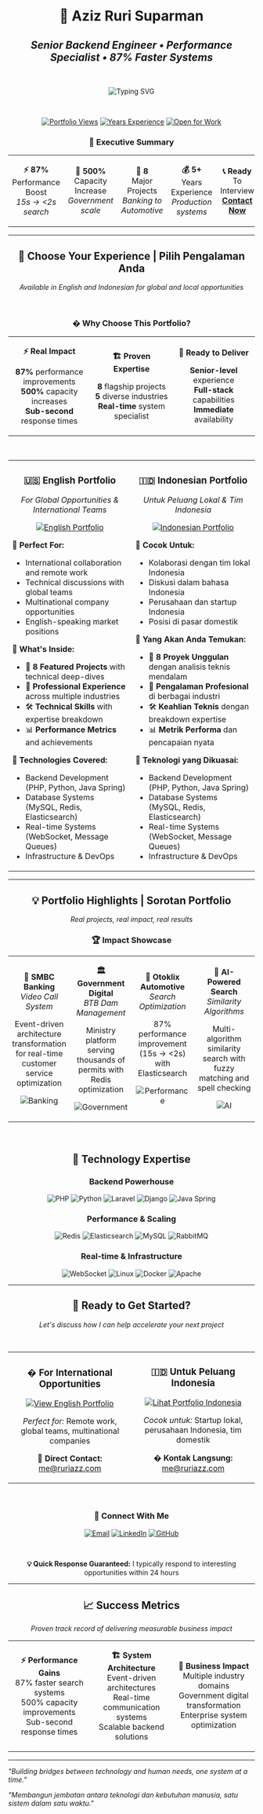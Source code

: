 <div align="center">

# 🚀 **Aziz Ruri Suparman**
## *Senior Backend Engineer • Performance Specialist • 87% Faster Systems*

<br>

![Typing SVG](https://readme-typing-svg.herokuapp.com?font=Fira+Code&size=22&duration=3000&pause=1000&color=2E9EF7&center=true&vCenter=true&multiline=true&width=600&height=100&lines=5%2B+Years+Building+Scalable+Systems;87%25+Performance+Improvements+Delivered;Backend+%7C+Real-time+%7C+Optimization+Expert)

<br>

[![Portfolio Views](https://komarev.com/ghpvc/?username=ruriazz&label=Portfolio+Views&color=2E9EF7&style=for-the-badge)](https://github.com/ruriazz)
[![Years Experience](https://img.shields.io/badge/Experience-5%2B%20Years-success?style=for-the-badge&logo=calendar&logoColor=white)](mailto:me@ruriazz.com)
[![Open for Work](https://img.shields.io/badge/Status-Open%20for%20Opportunities-brightgreen?style=for-the-badge&logo=handshake&logoColor=white)](mailto:me@ruriazz.com)

### **🎯 Executive Summary**

<table>
<tr>
<td align="center" width="20%">

**⚡ 87%**  
Performance Boost  
*15s → <2s search*

</td>
<td align="center" width="20%">

**🚀 500%**  
Capacity Increase  
*Government scale*

</td>
<td align="center" width="20%">

**🏦 8**  
Major Projects  
*Banking to Automotive*

</td>
<td align="center" width="20%">

**💰 5+**  
Years Experience  
*Production systems*

</td>
<td align="center" width="20%">

**📞 Ready**  
To Interview  
[**Contact Now**](mailto:me@ruriazz.com)

</td>
</tr>
</table>

</div>

---

<div align="center">

## 🎯 **Choose Your Experience | Pilih Pengalaman Anda**

*Available in English and Indonesian for global and local opportunities*

</div>

<br>

<div align="center">

### � **Why Choose This Portfolio?**

<table>
<tr>
<td align="center" width="33%">

**⚡ Real Impact**

**87%** performance improvements  
**500%** capacity increases  
**Sub-second** response times

</td>
<td align="center" width="33%">

**🏗️ Proven Expertise**

**8** flagship projects  
**5** diverse industries  
**Real-time** system specialist

</td>
<td align="center" width="33%">

**🎯 Ready to Deliver**

**Senior-level** experience  
**Full-stack** capabilities  
**Immediate** availability

</td>
</tr>
</table>

</div>

<br>

<table>
<tr>
<td width="50%" valign="top">

<div align="center">

### 🇺🇸 **English Portfolio**
*For Global Opportunities & International Teams*

[![English Portfolio](https://img.shields.io/badge/🌐-EXPLORE%20ENGLISH%20PORTFOLIO-0066cc?style=for-the-badge&logoColor=white&logo=globe)](./en/README.md)

</div>

**🎯 Perfect For:**
- International collaboration and remote work
- Technical discussions with global teams  
- Multinational company opportunities
- English-speaking market positions

**🚀 What's Inside:**
- 🎯 **8 Featured Projects** with technical deep-dives
- 💼 **Professional Experience** across multiple industries  
- 🛠️ **Technical Skills** with expertise breakdown
- 📊 **Performance Metrics** and achievements

**🔧 Technologies Covered:**
- Backend Development (PHP, Python, Java Spring)
- Database Systems (MySQL, Redis, Elasticsearch)  
- Real-time Systems (WebSocket, Message Queues)
- Infrastructure & DevOps

</td>
<td width="50%" valign="top">

<div align="center">

### 🇮🇩 **Indonesian Portfolio**
*Untuk Peluang Lokal & Tim Indonesia*

[![Indonesian Portfolio](https://img.shields.io/badge/🇮🇩-JELAJAHI%20PORTFOLIO%20INDONESIA-cc0000?style=for-the-badge&logoColor=white&logo=flag)](./id/README.md)

</div>

**🎯 Cocok Untuk:**
- Kolaborasi dengan tim lokal Indonesia
- Diskusi dalam bahasa Indonesia
- Perusahaan dan startup Indonesia  
- Posisi di pasar domestik

**🚀 Yang Akan Anda Temukan:**
- 🎯 **8 Proyek Unggulan** dengan analisis teknis mendalam
- 💼 **Pengalaman Profesional** di berbagai industri
- 🛠️ **Keahlian Teknis** dengan breakdown expertise  
- 📊 **Metrik Performa** dan pencapaian nyata

**🔧 Teknologi yang Dikuasai:**
- Backend Development (PHP, Python, Java Spring)
- Database Systems (MySQL, Redis, Elasticsearch)
- Real-time Systems (WebSocket, Message Queues)  
- Infrastructure & DevOps

</td>
</tr>
</table>

---

<div align="center">

## 💡 **Portfolio Highlights | Sorotan Portfolio**

*Real projects, real impact, real results*

</div>

<div align="center">

### 🏆 **Impact Showcase**

<table>
<tr>
<td align="center" width="25%">

**🏦 SMBC Banking**  
*Video Call System*

Event-driven architecture transformation for real-time customer service optimization

![Banking](https://img.shields.io/badge/Industry-Fintech-blue?style=flat)

</td>
<td align="center" width="25%">

**🏛️ Government Digital**  
*BTB Dam Management*

Ministry platform serving thousands of permits with Redis optimization

![Government](https://img.shields.io/badge/Industry-Government-green?style=flat)

</td>
<td align="center" width="25%">

**🚗 Otoklix Automotive**  
*Search Optimization*

87% performance improvement (15s → <2s) with Elasticsearch

![Performance](https://img.shields.io/badge/Improvement-87%25-orange?style=flat)

</td>
<td align="center" width="25%">

**🧠 AI-Powered Search**  
*Similarity Algorithms*

Multi-algorithm similarity search with fuzzy matching and spell checking

![AI](https://img.shields.io/badge/Technology-AI%20Search-purple?style=flat)

</td>
</tr>
</table>

</div>

<br>

<div align="center">

## 🚀 **Technology Expertise**

### **Backend Powerhouse**
![PHP](https://img.shields.io/badge/PHP%208.x-777BB4?style=for-the-badge&logo=php&logoColor=white)
![Python](https://img.shields.io/badge/Python-3776AB?style=for-the-badge&logo=python&logoColor=white)
![Laravel](https://img.shields.io/badge/Laravel-FF2D20?style=for-the-badge&logo=laravel&logoColor=white)
![Django](https://img.shields.io/badge/Django-092E20?style=for-the-badge&logo=django&logoColor=white)
![Java Spring](https://img.shields.io/badge/Spring-6DB33F?style=for-the-badge&logo=spring&logoColor=white)

### **Performance & Scaling**
![Redis](https://img.shields.io/badge/Redis-DC382D?style=for-the-badge&logo=redis&logoColor=white)
![Elasticsearch](https://img.shields.io/badge/Elasticsearch-005571?style=for-the-badge&logo=elasticsearch&logoColor=white)
![MySQL](https://img.shields.io/badge/MySQL-4479A1?style=for-the-badge&logo=mysql&logoColor=white)
![RabbitMQ](https://img.shields.io/badge/RabbitMQ-FF6600?style=for-the-badge&logo=rabbitmq&logoColor=white)

### **Real-time & Infrastructure**
![WebSocket](https://img.shields.io/badge/WebSocket-4F4F4F?style=for-the-badge&logo=websocket&logoColor=white)
![Linux](https://img.shields.io/badge/Linux-FCC624?style=for-the-badge&logo=linux&logoColor=black)
![Docker](https://img.shields.io/badge/Docker-2496ED?style=for-the-badge&logo=docker&logoColor=white)
![Apache](https://img.shields.io/badge/Apache-D22128?style=for-the-badge&logo=apache&logoColor=white)

</div>

---

<div align="center">

## 🎯 **Ready to Get Started?**

*Let's discuss how I can help accelerate your next project*

<br>

<table>
<tr>
<td align="center" width="50%">

### � **For International Opportunities**

[![View English Portfolio](https://img.shields.io/badge/🚀-VIEW%20ENGLISH%20PORTFOLIO-0066cc?style=for-the-badge&logo=globe&logoColor=white)](./en/README.md)

*Perfect for:* Remote work, global teams, multinational companies

📧 **Direct Contact:** [me@ruriazz.com](mailto:me@ruriazz.com)

</td>
<td align="center" width="50%">

### 🇮🇩 **Untuk Peluang Indonesia**

[![Lihat Portfolio Indonesia](https://img.shields.io/badge/🚀-LIHAT%20PORTFOLIO%20INDONESIA-cc0000?style=for-the-badge&logo=flag&logoColor=white)](./id/README.md)

*Cocok untuk:* Startup lokal, perusahaan Indonesia, tim domestik

� **Kontak Langsung:** [me@ruriazz.com](mailto:me@ruriazz.com)

</td>
</tr>
</table>

<br>

### 🤝 **Connect With Me**

[![Email](https://img.shields.io/badge/📧-me@ruriazz.com-red?style=for-the-badge&logo=gmail&logoColor=white)](mailto:me@ruriazz.com)
[![LinkedIn](https://img.shields.io/badge/💼-LinkedIn%20Profile-blue?style=for-the-badge&logo=linkedin&logoColor=white)](https://www.linkedin.com/in/ruriazz/)
[![GitHub](https://img.shields.io/badge/🐙-GitHub%20Portfolio-black?style=for-the-badge&logo=github&logoColor=white)](https://github.com/ruriazz)

<br>

**💡 Quick Response Guaranteed:** I typically respond to interesting opportunities within 24 hours

</div>

---

<div align="center">

## 📈 **Success Metrics**

*Proven track record of delivering measurable business impact*

<table>
<tr>
<td align="center" width="33%">

**⚡ Performance Gains**  
87% faster search systems  
500% capacity improvements  
Sub-second response times

</td>
<td align="center" width="33%">

**🏗️ System Architecture**  
Event-driven architectures  
Real-time communication systems  
Scalable backend solutions

</td>
<td align="center" width="33%">

**🎯 Business Impact**  
Multiple industry domains  
Government digital transformation  
Enterprise system optimization

</td>
</tr>
</table>

</div>

---

*"Building bridges between technology and human needs, one system at a time."*

*"Membangun jembatan antara teknologi dan kebutuhan manusia, satu sistem dalam satu waktu."*
